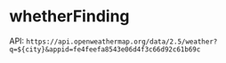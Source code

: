 # whetherFinding


API: 
`https://api.openweathermap.org/data/2.5/weather?q=${city}&appid=fe4feefa8543e06d4f3c66d92c61b69c`
